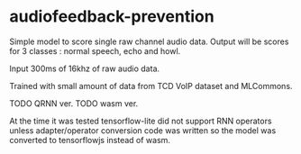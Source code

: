 # audiofeedback-prevention

Simple model to score single raw channel audio data.
Output will be scores for 3 classes : normal speech, echo and howl.

Input 300ms of 16khz of raw audio data.

Trained with small amount of data from TCD VoIP dataset and MLCommons.

TODO QRNN ver.
TODO wasm ver.

At the time it was tested tensorflow-lite did not support RNN operators unless adapter/operator conversion code was written so the model was converted to tensorflowjs instead of wasm.
